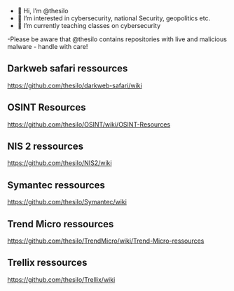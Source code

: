 - 👋 Hi, I’m @thesilo
- 👀 I’m interested in cybersecurity, national Security, geopolitics etc.
- 🌱 I’m currently teaching classes on cybersecurity 

-Please be aware that @thesilo contains repositories with live and malicious malware - handle with care!

## Darkweb safari ressources
https://github.com/thesilo/darkweb-safari/wiki

## OSINT Resources
https://github.com/thesilo/OSINT/wiki/OSINT-Resources

## NIS 2 ressources
https://github.com/thesilo/NIS2/wiki

## Symantec ressources
https://github.com/thesilo/Symantec/wiki

## Trend Micro ressources
https://github.com/thesilo/TrendMicro/wiki/Trend-Micro-ressources

## Trellix ressources
https://github.com/thesilo/Trellix/wiki

<!---
thesilo/thesilo is a ✨ special ✨ repository because its `README.md` (this file) appears on your GitHub profile.
You can click the Preview link to take a look at your changes.
--->

